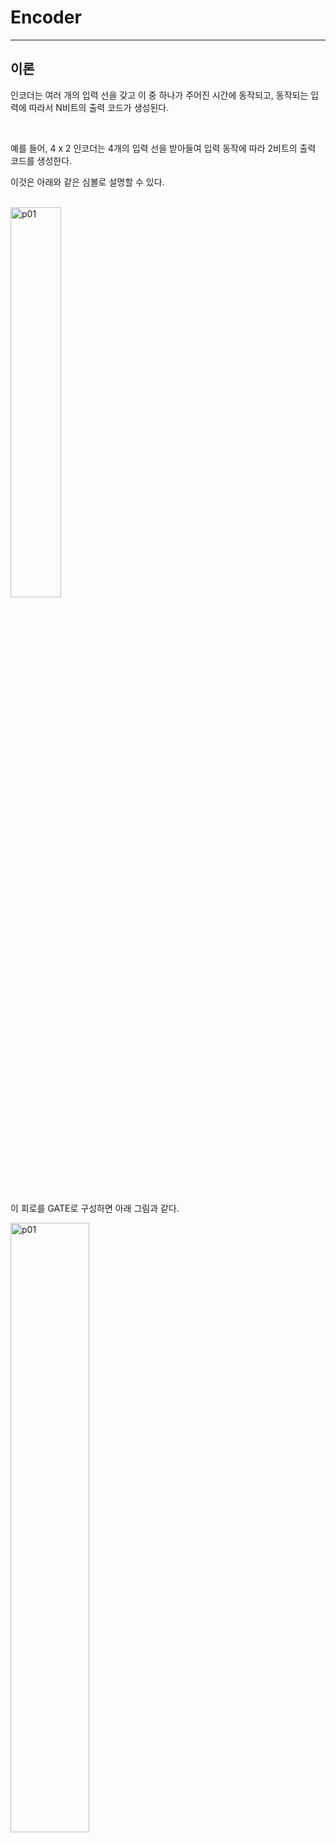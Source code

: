 # Encoder
---
## 이론

인코더는 여러 개의 입력 선을 갖고 이 중 하나가 주어진 시간에 동작되고, 동작되는 입력에 따라서 N비트의 출력 코드가 생성된다. 

<br>

예를 들어, 4 x 2 인코더는 4개의 입력 선을 받아들여 입력 동작에 따라 2비트의 출력 코드를 생성한다. 

이것은 아래와 같은 심볼로 설명할 수 있다. 

<br>
<img src="./pds/enca01.png" alt="p01" style="width: 40%;"><br>
<br>

이 회로를 GATE로 구성하면 아래 그림과 같다. 


<img src="./pds/enca02.png" alt="p01" style="width: 50%;"><br>

<br>

4 x 2 인코더 진리표
|D3|D2|D1|D0||Y1|Y0|
|:---:|:---:|:---:|:---:|:---:|:---:|:---:|
|0|0|0|1||0|0|
|0|0|1|0||0|1|
|0|1|0|0||1|0|
|1|0|0|0||1|1|


---
## **실습 목표**

다음의 회로를 설계하여 실험해 보자.

<br>

<img src="./pds/enca03.png" alt="p03" style="width: 80%;">


<br>

이 회로의 동작 진리표은 다음과 같다. 

|D3|D2|D1|D0||Y1|Y0|
|:---:|:---:|:---:|:---:|:---:|:---:|:---:|
|0|0|0|1||0|0|
|0|0|1|0||0|1|
|0|1|0|0||1|0|
|1|0|0|0||1|1|

<br>

SACT 장비에서 확인하기 위하여 연결된 장치는 다음과 같다. 

|D3|D2|D1|D0|Y1|Y0|
|:---:|:---:|:---:|:---:|:---:|:---:|
|SW7|SW6|SW5|SW4|LED7|LED6|

<img src="./pds/sact-enca.png" alt="sact-enca" style="width: 60%;">

<br>



### **설계**

1. 실험을 위해 프로젝트 파일 <a href="./pds/ENC4X2.zip" download>ENC4X2.zip</a>을 준비한다. 
<br>

2. 다운로드된 프로젝트의 압축 파일을 d:\work 이동시킨 후, 압축을 푼다.

3. Quartus II를 실행키고, File> Open Project 메뉴를 선택한다. 

<br>

4. 위에서 압축을 푼 위치인, d:\work\ENC4X2 폴더로 이동 후,ENC4X2 프로젝트를 OPEN한다. 

<br>

5. File > Open 메뉴를 선택하여 ENC4X2.bdf 파일을 불러오거나, 프로젝트 왼쪽의 ENC4X2 부분을 마우스로 더블 클릭한다. 

<br>

6. 아래 그림과 같이 미완성된 도면이 보이는데, 실습 목표에서 설명한 도면으로 완성시키자. 

<img src="./pds/enca05.png" alt="p05" style="width: 80%;"><br>

<img src="./pds/enca03.png" alt="p01" style="width: 80%;"><br>

7. 도면을 더블 클릭하거나, 마우스 오른쪽 버튼을 누르고 Insert > Symbol 메뉴를 선택한다. 

<br>

8. 심볼 창에서 or2 심볼을 불러와 wire로 심볼을 연결시켜 회로를 완성시킨다.  

<img src="./pds/enca06.png" alt="p08" style="width: 80%;"><br>

<br>



### **컴파일**


9. File > Save 메뉴를 선택하여 저장하고, Processing > Start Compilation 메뉴를 선택하여 컴파일을 진행한다. 

이 컴파일 과정은 설계한 논리 회로에 오류가 없는 지를 검증하고, 프로그래밍 파일과 시뮬레이션 파일을 만드는 과정이다. 

<br><br>


### **시뮬레이션**

10. 컴파일 완료 후, File > Open 메뉴를 선택하고, 나타나는 Open File 창에서 오른쪽 아래 부분의 File Type을 All File(*.*)로 변경한 후, Waveform.vwf 파일을 선택한다. 

11. 아래 그림과 같이 Waveform 창에서, Simulation > Run Functiona Simulation 메뉴를 선택하여 Functional Simulation을 진행하여, 결과를 확인한다. 

<img src="./pds/ex10.png" alt="p11" style="width: 70%;"><br>

<img src="./pds/enca08.png" alt="p10" style="width: 80%;"><br>
<br>

### **하드웨어 동작 확인**

12. SACT 장비를 준비한다. USB 케이블과 파워 케이블을 연결하고, 전원 스위치를 눌러 장비에 전원을 인가시킨다. 

13. Quartus 소프트웨어에서 Tool > Programmer 메뉴를 선택한다.

14. Programmer창의 Hardware Setup이 USB Blaster가 연결되어 있는지 확인하고, Start 버튼을 눌러 프로그래밍 하고 장비에서 4 x 2 인코더의 동작을 확인한다. 

<br>

15. 버튼 스위치를 동작시키고, LED를 통해 결과를 확인해 보자.


SACT 장비에서 확인하기 위하여 연결된 장치는 다음과 같다. 

|D3|D2|D1|D0|Y1|Y0|
|:---:|:---:|:---:|:---:|:---:|:---:|
|SW7|SW6|SW5|SW4|LED7|LED6|

<img src="./pds/sact-enca.png" alt="sact-enca" style="width: 60%;">


<br>


 









